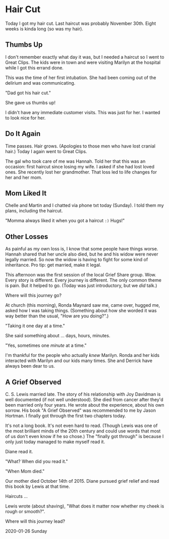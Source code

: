 # Hair Cut

Today I got my hair cut.
Last haircut was probably November 30th.
Eight weeks is kinda long (so was my hair).

## Thumbs Up

I don't remember exactly what day it was,
but I needed a haircut so I went to Great Clips.
The kids were in town and were visiting Marilyn at the hospital
while I got this errand done.

This was the time of her first intubation.
She had been coming out of the delirium and was communicating.

"Dad got his hair cut."

She gave us thumbs up!

I didn't have any immediate customer visits.
This was just for her. I wanted to look nice for her.

## Do It Again

Time passes. Hair grows.
(Apologies to those men who have lost cranial hair.)
Today I again went to Great Clips.

The gal who took care of me was Hannah.
Told her that this was an occasion: first haircut since losing my wife.
I asked if she had lost loved ones. She recently lost her grandmother.
That loss led to life changes for her and her mom.

## Mom Liked It

Chelle and Martin and I chatted via phone txt today (Sunday).
I told them my plans, including the haircut.

"Momma always liked it when you got a haircut `:)` Hugs!"

## Other Losses

As painful as my own loss is, I know that some people have things worse.
Hannah shared that her uncle also died, but he and his widow were never
legally married. So now the widow is having to fight for some kind of
inheritance. Pro tip: get married, make it legal.

This afternoon was the first session of the local Grief Share group.
Wow.
Every story is different. Every journey is different.
The only common theme is pain.
But it helped to go. (Today was just introductory, but we *did* talk.)

Where will this journey go?

At church (this morning), Ronda Maynard saw me, came over, hugged me,
asked how I was taking things. (Something about how she worded it was
way better than the usual, "How are you doing?".)

"Taking it one day at a time."

She said something about ... days, hours, minutes.

"Yes, sometimes one *minute* at a time."

I'm thankful for the people who actually *knew* Marilyn.
Ronda and her kids interacted with Marilyn and our kids many times.
She and Derrick have always been dear to us.

## A Grief Observed

C. S. Lewis married late.
The story of his relationship with Joy Davidman is well documented
(if not well understood). She died from cancer after they'd been married
only four years. He wrote about the experience, about his own sorrow.
His book "A Grief Observed" was recommended to me by Jason Hortman.
I finally got through the first two chapters today.

It's not a long book. It's not even hard to read. (Though Lewis was one
of the most brilliant minds of the 20th century and could use words that
most of us don't even know if he so chose.) The "finally got through"
is because I only just today managed to make myself read it.

Diane read it.

"What? When did you read it."

"When Mom died."

Our mother died October 14th of 2015.
Diane pursued grief relief and read this book by Lewis at that time.

Haircuts ...

Lewis wrote (about shaving), "What does it matter now whether my cheek
is rough or smooth?".

Where will this journey lead?

2020-01-26 Sunday


